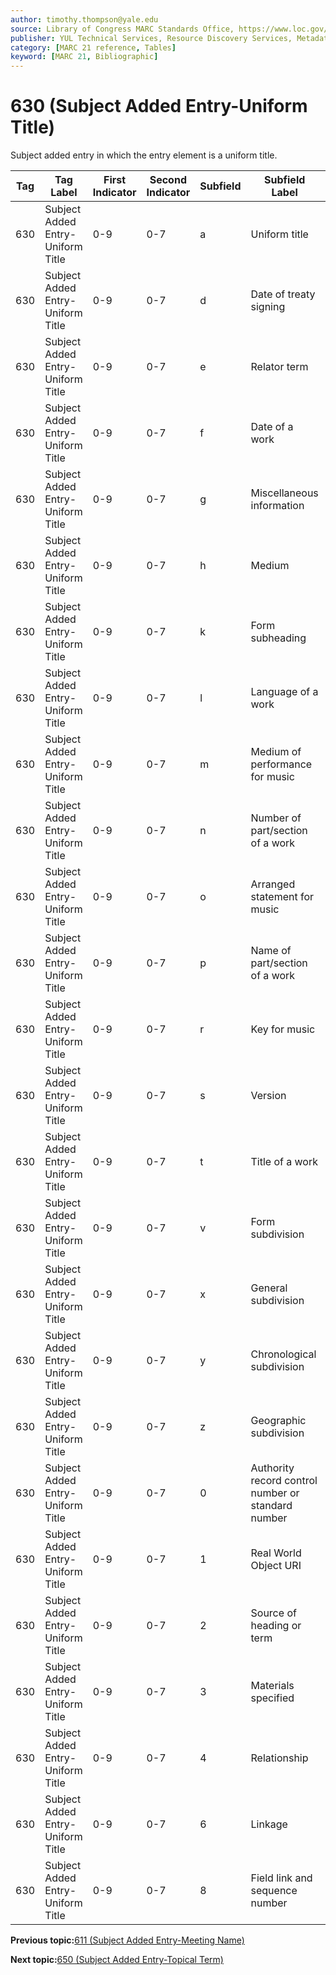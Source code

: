 ```yaml
---
author: timothy.thompson@yale.edu
source: Library of Congress MARC Standards Office, https://www.loc.gov/marc/bibliographic/bd630.html
publisher: YUL Technical Services, Resource Discovery Services, Metadata Services Unit
category: [MARC 21 reference, Tables]
keyword: [MARC 21, Bibliographic]
---
```


# 630 \(Subject Added Entry-Uniform Title\)

Subject added entry in which the entry element is a uniform title.

|Tag|Tag Label|First Indicator|Second Indicator|Subfield|Subfield Label|Repeatable|
|---|---------|---------------|----------------|--------|--------------|----------|
|630|Subject Added Entry-Uniform Title|0-9|0-7|a|Uniform title|F|
|630|Subject Added Entry-Uniform Title|0-9|0-7|d|Date of treaty signing|T|
|630|Subject Added Entry-Uniform Title|0-9|0-7|e|Relator term|T|
|630|Subject Added Entry-Uniform Title|0-9|0-7|f|Date of a work|F|
|630|Subject Added Entry-Uniform Title|0-9|0-7|g|Miscellaneous information|T|
|630|Subject Added Entry-Uniform Title|0-9|0-7|h|Medium|F|
|630|Subject Added Entry-Uniform Title|0-9|0-7|k|Form subheading|T|
|630|Subject Added Entry-Uniform Title|0-9|0-7|l|Language of a work|F|
|630|Subject Added Entry-Uniform Title|0-9|0-7|m|Medium of performance for music|T|
|630|Subject Added Entry-Uniform Title|0-9|0-7|n|Number of part/section of a work|T|
|630|Subject Added Entry-Uniform Title|0-9|0-7|o|Arranged statement for music|F|
|630|Subject Added Entry-Uniform Title|0-9|0-7|p|Name of part/section of a work|T|
|630|Subject Added Entry-Uniform Title|0-9|0-7|r|Key for music|F|
|630|Subject Added Entry-Uniform Title|0-9|0-7|s|Version|T|
|630|Subject Added Entry-Uniform Title|0-9|0-7|t|Title of a work|F|
|630|Subject Added Entry-Uniform Title|0-9|0-7|v|Form subdivision|T|
|630|Subject Added Entry-Uniform Title|0-9|0-7|x|General subdivision|T|
|630|Subject Added Entry-Uniform Title|0-9|0-7|y|Chronological subdivision|T|
|630|Subject Added Entry-Uniform Title|0-9|0-7|z|Geographic subdivision|T|
|630|Subject Added Entry-Uniform Title|0-9|0-7|0|Authority record control number or standard number|T|
|630|Subject Added Entry-Uniform Title|0-9|0-7|1|Real World Object URI|T|
|630|Subject Added Entry-Uniform Title|0-9|0-7|2|Source of heading or term|F|
|630|Subject Added Entry-Uniform Title|0-9|0-7|3|Materials specified|F|
|630|Subject Added Entry-Uniform Title|0-9|0-7|4|Relationship|T|
|630|Subject Added Entry-Uniform Title|0-9|0-7|6|Linkage|F|
|630|Subject Added Entry-Uniform Title|0-9|0-7|8|Field link and sequence number|T|

**Previous topic:**[611 \(Subject Added Entry-Meeting Name\)](../tables/611_bib_table.md)

**Next topic:**[650 \(Subject Added Entry-Topical Term\)](../tables/650_bib_table.md)

